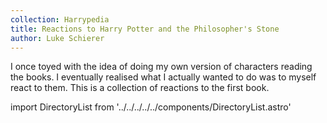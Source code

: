 ```yaml
---
collection: Harrypedia
title: Reactions to Harry Potter and the Philosopher's Stone
author: Luke Schierer
---
```


I once toyed with the idea of doing my own version of characters reading the books.  I eventually realised what I actually wanted to do was to myself react to them. This is a collection of reactions to the first book. 

import DirectoryList from '../../../../../components/DirectoryList.astro'

<DirectoryList recurse="false"/>

